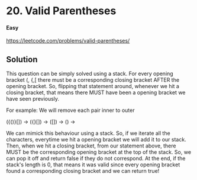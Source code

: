 # 20. Valid Parentheses

#### Easy

https://leetcode.com/problems/valid-parentheses/

## Solution

This question can be simply solved using a stack. For every opening bracket (, {,[ there must be a corresponding closing bracket AFTER the opening bracket. So, flipping that statement around, whenever we hit a closing bracket, that means there MUST have been a opening bracket we have seen previously.

For example:
We will remove each pair inner to outer

({()}[]) -> ({}[]) -> ([]) -> () ->

We can mimick this behaviour using a stack. So, if we iterate all the characters, everytime we hit a opening bracket we will add it to our stack. Then, when we hit a closing bracket, from our statement above, there MUST be the corresponding opening bracket at the top of the stack. So, we can pop it off and return false if they do not correspond. At the end, if the stack's length is 0, that means it was valid since every opening bracket found a corresponding closing bracket and we can return true!
